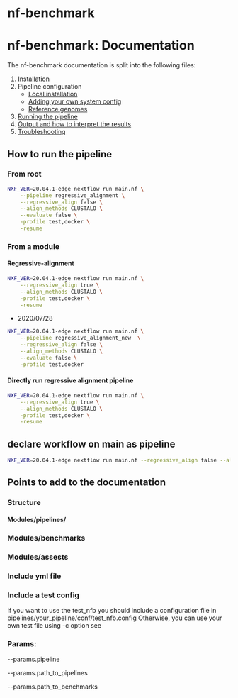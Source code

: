 # nf-benchmark

# nf-benchmark: Documentation

The nf-benchmark documentation is split into the following files:

1. [Installation](https://nf-co.re/usage/installation)
2. Pipeline configuration
    * [Local installation](https://nf-co.re/usage/local_installation)
    * [Adding your own system config](https://nf-co.re/usage/adding_own_config)
    * [Reference genomes](https://nf-co.re/usage/reference_genomes)
3. [Running the pipeline](usage.md)
4. [Output and how to interpret the results](output.md)
5. [Troubleshooting](https://nf-co.re/usage/troubleshooting)

## How to run the pipeline

### From root

```bash
NXF_VER=20.04.1-edge nextflow run main.nf \
    --pipeline regressive_alignment \
    --regressive_align false \
    --align_methods CLUSTALO \
    --evaluate false \
    -profile test,docker \
    -resume
```

### From a module

#### Regressive-alignment

```bash
NXF_VER=20.04.1-edge nextflow run main.nf \
    --regressive_align true \
    --align_methods CLUSTALO \
    -profile test,docker \
    -resume
```
* 2020/07/28 

```bash
NXF_VER=20.04.1-edge nextflow run main.nf \
    --pipeline regressive_alignment_new  \
    --regressive_align false \
    --align_methods CLUSTALO \
    --evaluate false \
    -profile test,docker
```

#### Directly run regressive alignment pipeline

```bash
NXF_VER=20.04.1-edge nextflow run main.nf \
    --regressive_align true \
    --align_methods CLUSTALO \
    -profile test,docker \
    -resume
```

## declare workflow on main as pipeline  

```bash
NXF_VER=20.04.1-edge nextflow run main.nf --regressive_align false --align_methods "CLUSTALO" --evaluate false -profile test,docker -resume
```

## Points to add to the documentation

### Structure

#### Modules/pipelines/

### Modules/benchmarks

### Modules/assests

### Include yml file

### Include a test config

If you want to use the test_nfb you should include a configuration file in pipelines/your_pipeline/conf/test_nfb.config
Otherwise, you can use your own test file using -c option see 

### Params:

--params.pipeline 

--params.path_to_pipelines

--params.path_to_benchmarks